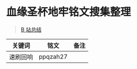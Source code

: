 # 血缘圣杯地牢铭文搜集整理

> [B 站总结](https://www.bilibili.com/read/cv2758859?spm_id_from=333.788.b_636f6d6d656e74.21)

| 关键词   | 铭文     | 备注 |
| -------- | -------- | ---- |
| 速刷回响 | ppqzah27 |      |

 